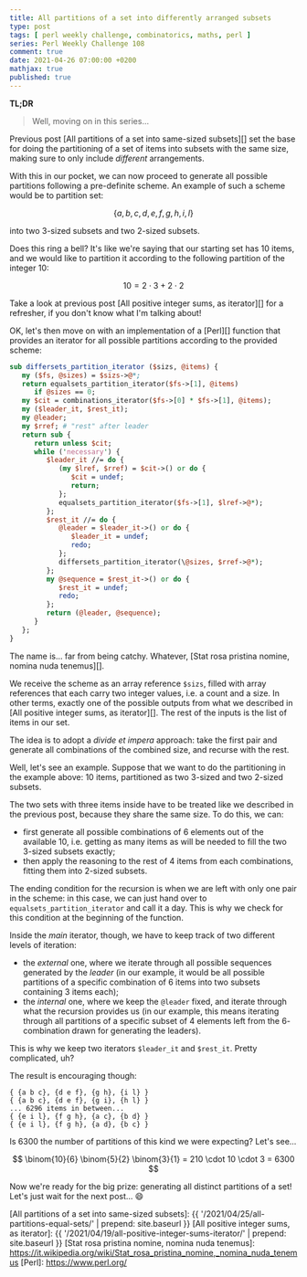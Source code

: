 ```yaml
---
title: All partitions of a set into differently arranged subsets
type: post
tags: [ perl weekly challenge, combinatorics, maths, perl ]
series: Perl Weekly Challenge 108
comment: true
date: 2021-04-26 07:00:00 +0200
mathjax: true
published: true
---
```


**TL;DR**

> Well, moving on in this series...

Previous post [All partitions of a set into same-sized subsets][] set
the base for doing the partitioning of a set of items into subsets with
the same size, making sure to only include *different* arrangements.

With this in our pocket, we can now proceed to generate all possible
partitions following a pre-definite scheme. An example of such a scheme
would be to partition set:

$$
\{ a, b, c, d, e, f, g, h, i, l \}
$$

into two $3$-sized subsets and two $2$-sized subsets.

Does this ring a bell? It's like we're saying that our starting set has
$10$ items, and we would like to partition it according to the following
partition of the integer $10$:

$$
10 = 2 \cdot 3 + 2 \cdot 2
$$

Take a look at previous post [All positive integer sums, as iterator][]
for a refresher, if you don't know what I'm talking about!

OK, let's then move on with an implementation of a [Perl][] function
that provides an iterator for all possible partitions according to the
provided scheme:

```perl
sub differsets_partition_iterator ($sizs, @items) {
   my ($fs, @sizes) = $sizs->@*;
   return equalsets_partition_iterator($fs->[1], @items)
      if @sizes == 0;
   my $cit = combinations_iterator($fs->[0] * $fs->[1], @items);
   my ($leader_it, $rest_it);
   my @leader;
   my $rref; # "rest" after leader
   return sub {
      return unless $cit;
      while ('necessary') {
         $leader_it //= do {
            (my $lref, $rref) = $cit->() or do {
               $cit = undef;
               return;
            };
            equalsets_partition_iterator($fs->[1], $lref->@*);
         };
         $rest_it //= do {
            @leader = $leader_it->() or do {
               $leader_it = undef;
               redo;
            };
            differsets_partition_iterator(\@sizes, $rref->@*);
         };
         my @sequence = $rest_it->() or do {
            $rest_it = undef;
            redo;
         };
         return (@leader, @sequence);
      }
   };
}
```

The name is... far from being catchy. Whatever, [Stat rosa pristina nomine, nomina nuda tenemus][].

We receive the scheme as an array reference `$sizs`, filled with array
references that each carry two integer values, i.e. a count and a size.
In other terms, exactly one of the possible outputs from what we
described in [All positive integer sums, as iterator][]. The rest of the
inputs is the list of items in our set.

The idea is to adopt a *divide et impera* approach: take the first pair
and generate all combinations of the combined size, and recurse with the
rest.

Well, let's see an example. Suppose that we want to do the partitioning
in the example above: $10$ items, partitioned as two $3$-sized and two
$2$-sized subsets.

The two sets with three items inside have to be treated like we
described in the previous post, because they share the same size. To do
this, we can:

- first generate all possible combinations of $6$ elements out of the
  available $10$, i.e. getting as many items as will be needed to fill
  the two $3$-sized subsets exactly;
- then apply the reasoning to the rest of $4$ items from each
  combinations, fitting them into $2$-sized subsets.

The ending condition for the recursion is when we are left with only one
pair in the scheme: in this case, we can just hand over to
`equalsets_partition_iterator` and call it a day. This is why we check
for this condition at the beginning of the function.

Inside the *main* iterator, though, we have to keep track of two
different levels of iteration:

- the *external* one, where we iterate through all possible sequences
  generated by the *leader* (in our example, it would be all possible
  partitions of a specific combination of $6$ items into two subsets
  containing $3$ items each);
- the *internal* one, where we keep the `@leader` fixed, and iterate
  through what the recursion provides us (in our example, this means
  iterating through all partitions of a specific subset of $4$ elements
  left from the $6$-combination drawn for generating the leaders).

This is why we keep two iterators `$leader_it` and `$rest_it`. Pretty
complicated, uh?

The result is encouraging though:

```
{ {a b c}, {d e f}, {g h}, {i l} }
{ {a b c}, {d e f}, {g i}, {h l} }
... 6296 items in between...
{ {e i l}, {f g h}, {a c}, {b d} }
{ {e i l}, {f g h}, {a d}, {b c} }
```

Is $6300$ the number of partitions of this kind we were expecting? Let's
see...

$$
\binom{10}{6} \binom{5}{2} \binom{3}{1} = 210 \cdot 10 \cdot 3 = 6300
$$

Now we're ready for the big prize: generating all distinct partitions of
a set! Let's just wait for the next post... 😄

[All partitions of a set into same-sized subsets]: {{ '/2021/04/25/all-partitions-equal-sets/' | prepend: site.baseurl }} 
[All positive integer sums, as iterator]: {{ '/2021/04/19/all-positive-integer-sums-iterator/' | prepend: site.baseurl }}
[Stat rosa pristina nomine, nomina nuda tenemus]: https://it.wikipedia.org/wiki/Stat_rosa_pristina_nomine,_nomina_nuda_tenemus
[Perl]: https://www.perl.org/
